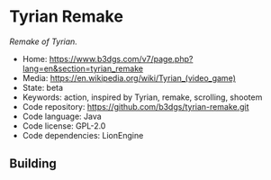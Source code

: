 # Tyrian Remake

_Remake of Tyrian._

- Home: https://www.b3dgs.com/v7/page.php?lang=en&section=tyrian_remake
- Media: <https://en.wikipedia.org/wiki/Tyrian_(video_game)>
- State: beta
- Keywords: action, inspired by Tyrian, remake, scrolling, shootem
- Code repository: https://github.com/b3dgs/tyrian-remake.git
- Code language: Java
- Code license: GPL-2.0
- Code dependencies: LionEngine

## Building
